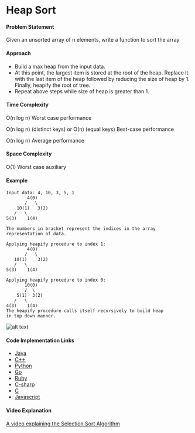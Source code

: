 # Heap Sort

#### Problem Statement

Given an unsorted array of n elements, write a function to sort the array

#### Approach

- Build a max heap from the input data.
- At this point, the largest item is stored at the root of the heap. Replace it with the last item of the heap followed by reducing the size of heap by 1. Finally, heapify the root of tree.
- Repeat above steps while size of heap is greater than 1.

#### Time Complexity

O(n log n) Worst case performance

O(n log n) (distinct keys)
or O(n) (equal keys) Best-case performance 

O(n log n)  Average performance

#### Space Complexity

O(1) Worst case auxiliary


#### Example
 ```
Input data: 4, 10, 3, 5, 1
         4(0)
        /   \
     10(1)   3(2)
    /   \
 5(3)    1(4)

The numbers in bracket represent the indices in the array 
representation of data.

Applying heapify procedure to index 1:
         4(0)
        /   \
    10(1)    3(2)
    /   \
5(3)    1(4)

Applying heapify procedure to index 0:
        10(0)
        /  \
     5(1)  3(2)
    /   \
 4(3)    1(4)
The heapify procedure calls itself recursively to build heap
 in top down manner.
  ```
  
![alt text][heap-image]

[heap-image]: https://en.wikipedia.org/wiki/Heapsort#/media/File:Heapsort-example.gif "Heap Sort"

#### Code Implementation Links

- [Java](https://github.com/TheAlgorithms/Java/blob/master/Sorts/src/sort/HeapSort.java)
- [C++](https://github.com/TheAlgorithms/C-Plus-Plus/blob/master/Sorting/Heap%20Sort%20.cpp)
- [Python](https://github.com/TheAlgorithms/Python/blob/master/sorts/heap_sort.py)
- [Go](https://github.com/TheAlgorithms/Go/blob/master/sorts/Heapsort.go)
- [Ruby](https://github.com/TheAlgorithms/Ruby/blob/master/Sorting/heap_sort.rb)
- [C-sharp](https://github.com/TheAlgorithms/C-Sharp/blob/master/sorts/heap_sort.cs)
- [C](https://github.com/TheAlgorithms/C/blob/master/Sorts/HeapSort.c)
- [Javascript](https://github.com/TheAlgorithms/Javascript/blob/master/Sorts/heapSort.js)


#### Video Explanation

[A video explaining the Selection Sort Algorithm](https://www.youtube.com/watch?v=MtQL_ll5KhQ)
